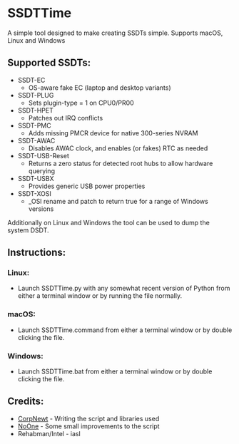 SSDTTime
==========
A simple tool designed to make creating SSDTs simple.
Supports macOS, Linux and Windows

## Supported SSDTs:
- SSDT-EC
    - OS-aware fake EC (laptop and desktop variants)
- SSDT-PLUG
    - Sets plugin-type = 1 on CPU0/PR00
- SSDT-HPET
    - Patches out IRQ conflicts
- SSDT-PMC
    - Adds missing PMCR device for native 300-series NVRAM
- SSDT-AWAC
    - Disables AWAC clock, and enables (or fakes) RTC as needed
- SSDT-USB-Reset
    - Returns a zero status for detected root hubs to allow hardware querying
- SSDT-USBX
    - Provides generic USB power properties
- SSDT-XOSI
    - _OSI rename and patch to return true for a range of Windows versions
    
Additionally on Linux and Windows the tool can be used to dump the system DSDT.

## Instructions:
### Linux:
* Launch SSDTTime.py with any somewhat recent version of Python from either a terminal window or by running the file normally.
### macOS:
* Launch SSDTTime.command from either a terminal window or by double clicking the file.
### Windows:
* Launch SSDTTime.bat from either a terminal window or by double clicking the file.

## Credits:
- [CorpNewt](https://github.com/CorpNewt) - Writing the script and libraries used
- [NoOne](https://github.com/IOIIIO) - Some small improvements to the script
- Rehabman/Intel - iasl
